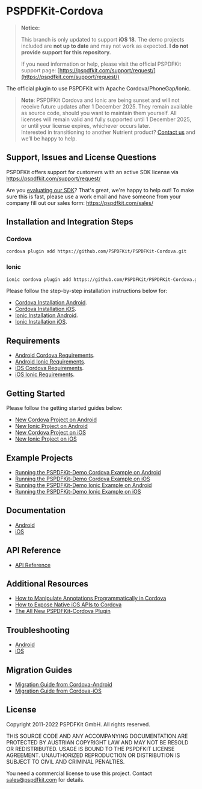 
# PSPDFKit-Cordova

> **Notice:**
>
> This branch is only updated to support **iOS 18**. The demo projects included are **not up to date** and may not work as expected. **I do not provide support for this repository.**
>
> If you need information or help, please visit the official PSPDFKit support page: [https://pspdfkit.com/support/request/](https://pspdfkit.com/support/request/)

The official plugin to use PSPDFKit with Apache Cordova/PhoneGap/Ionic.

> **Note**: PSPDFKit Cordova and Ionic are being sunset and will not receive future updates after 1 December 2025. They remain available as source code, should you want to maintain them yourself. All licenses will remain valid and fully supported until 1 December 2025, or until your license expires, whichever occurs later.</br> Interested in transitioning to another Nutrient product? [Contact us](/company/contact) and we’ll be happy to help.

## Support, Issues and License Questions

PSPDFKit offers support for customers with an active SDK license via https://pspdfkit.com/support/request/

Are you [evaluating our SDK](https://pspdfkit.com/try/)? That's great, we're happy to help out! To make sure this is fast, please use a work email and have someone from your company fill out our sales form: https://pspdfkit.com/sales/

## Installation and Integration Steps

### Cordova

```sh
cordova plugin add https://github.com/PSPDFKit/PSPDFKit-Cordova.git
```

### Ionic

```sh
ionic cordova plugin add https://github.com/PSPDFKit/PSPDFKit-Cordova.git
```

Please follow the step-by-step installation instructions below for:

- [Cordova Installation Android](/docs/android#cordova-installation).
- [Cordova Installation iOS](/docs/ios#cordova-installation).
- [Ionic Installation Android](/docs/android#ionic-installation).
- [Ionic Installation iOS](/docs/ios#ionic-installation).

## Requirements

- [Android Cordova Requirements](docs/android#cordova-requirements).
- [Android Ionic Requirements](docs/android#ionic-requirements).
- [iOS Cordova Requirements](docs/ios#cordova-requirements).
- [iOS Ionic Requirements](docs/ios#ionic-requirements).

## Getting Started

Please follow the getting started guides below:

- [New Cordova Project on Android](/docs/android#new-cordova-project)
- [New Ionic Project on Android](/docs/android#new-ionic-project)
- [New Cordova Project on iOS](/docs/ios#new-cordova-project)
- [New Ionic Project on iOS](/docs/ios#new-ionic-project)

## Example Projects

- [Running the PSPDFKit-Demo Cordova Example on Android](/docs/android#running-the-pspdfkit-demo-cordova-example)
- [Running the PSPDFKit-Demo Cordova Example on iOS](/docs/ios#running-the-pspdfkit-demo-cordova-example)
- [Running the PSPDFKit-Demo Ionic Example on Android](/docs/android#running-the-pspdfkit-demo-ionic-example)
- [Running the PSPDFKit-Demo Ionic Example on iOS](/docs/ios#running-the-pspdfkit-demo-ionic-example)

## Documentation

- [Android](/docs/android/README.md)
- [iOS](/docs/ios/README.md)

## API Reference

- [API Reference](/www/PSPDFKit.js)

## Additional Resources

- [How to Manipulate Annotations Programmatically in Cordova](https://pspdfkit.com/blog/2019/how-to-manipulate-annotations-programmatically-in-cordova/)
- [How to Expose Native iOS APIs to Cordova](https://pspdfkit.com/blog/2019/how-to-expose-ios-api-to-cordova/)
- [The All New PSPDFKit-Cordova Plugin](https://pspdfkit.com/blog/2019/pspdfkit-cordova/)

## Troubleshooting

- [Android](/docs/android#troubleshooting)
- [iOS](/docs/ios#troubleshooting)

## Migration Guides

- [Migration Guide from Cordova-Android](/docs/android#migration-guide-from-cordova-android)
- [Migration Guide from Cordova-iOS](/docs/ios#migration-guide-from-cordova-ios)

## License

Copyright 2011-2022 PSPDFKit GmbH. All rights reserved.

THIS SOURCE CODE AND ANY ACCOMPANYING DOCUMENTATION ARE PROTECTED BY AUSTRIAN COPYRIGHT LAW
AND MAY NOT BE RESOLD OR REDISTRIBUTED. USAGE IS BOUND TO THE PSPDFKIT LICENSE AGREEMENT.
UNAUTHORIZED REPRODUCTION OR DISTRIBUTION IS SUBJECT TO CIVIL AND CRIMINAL PENALTIES.

You need a commercial license to use this project. Contact sales@pspdfkit.com for details.

